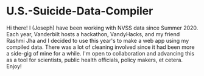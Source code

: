 # U.S.-Suicide-Data-Compiler
Hi there! I (Joseph) have been working with NVSS data since Summer 2020. Each year, Vanderbilt hosts a hackathon, VandyHacks, and my friend Rashmi Jha and I decided to use this year's to make a web app using my compiled data. There was a lot of cleaning involved since it had been more a side-gig of mine for a while. I'm open to collaboration and advancing this as a tool for scientists, public health officials, policy makers, et cetera. Enjoy!
